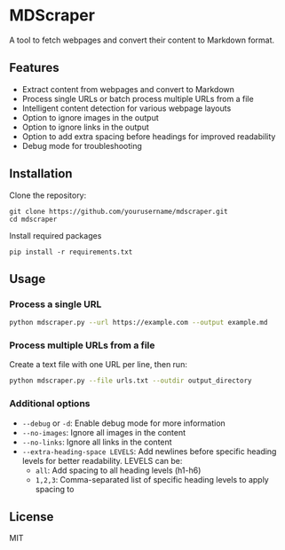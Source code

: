 # MDScraper

A tool to fetch webpages and convert their content to Markdown format.

## Features

- Extract content from webpages and convert to Markdown
- Process single URLs or batch process multiple URLs from a file
- Intelligent content detection for various webpage layouts
- Option to ignore images in the output
- Option to ignore links in the output
- Option to add extra spacing before headings for improved readability
- Debug mode for troubleshooting

## Installation

Clone the repository:

```
git clone https://github.com/yourusername/mdscraper.git
cd mdscraper
```

Install required packages

```
pip install -r requirements.txt

```

## Usage

### Process a single URL

```bash
python mdscraper.py --url https://example.com --output example.md
```

### Process multiple URLs from a file

Create a text file with one URL per line, then run:

```bash
python mdscraper.py --file urls.txt --outdir output_directory
```

### Additional options

- `--debug` or `-d`: Enable debug mode for more information
- `--no-images`: Ignore all images in the content
- `--no-links`: Ignore all links in the content
- `--extra-heading-space LEVELS`: Add newlines before specific heading levels for better readability. LEVELS can be:
  - `all`: Add spacing to all heading levels (h1-h6)
  - `1,2,3`: Comma-separated list of specific heading levels to apply spacing to

## License

MIT
